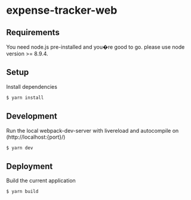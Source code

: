 # expense-tracker-web
## Requirements
You need node.js pre-installed and you�re good to go.
please use node version >= 8.9.4.

## Setup
Install dependencies
```sh
$ yarn install
```

## Development
Run the local webpack-dev-server with livereload and autocompile on (http://localhost:{port}/)
```sh
$ yarn dev
```
## Deployment
Build the current application
```sh
$ yarn build
```
